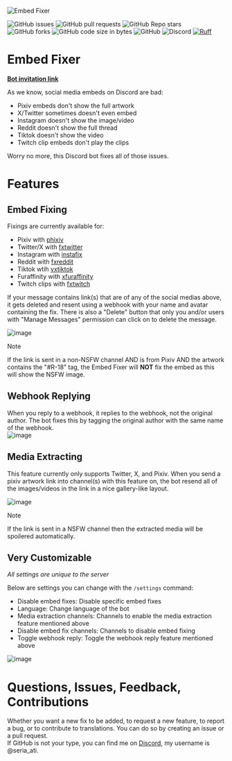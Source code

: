 ![Embed Fixer](https://i.imgur.com/919Gum1.png)  

![GitHub issues](https://img.shields.io/github/issues/seriaati/embed-fixer)
![GitHub pull requests](https://img.shields.io/github/issues-pr/seriaati/embed-fixer)
![GitHub Repo stars](https://img.shields.io/github/stars/seriaati/embed-fixer)
![GitHub forks](https://img.shields.io/github/forks/seriaati/embed-fixer)
![GitHub code size in bytes](https://img.shields.io/github/languages/code-size/seriaati/embed-fixer)
![GitHub](https://img.shields.io/github/license/seriaati/embed-fixer)
![Discord](https://img.shields.io/discord/1000727526194298910?label=Support%20Server&color=5865F2)
[![Ruff](https://img.shields.io/endpoint?url=https://raw.githubusercontent.com/astral-sh/ruff/main/assets/badge/v2.json)](https://github.com/astral-sh/ruff)

# Embed Fixer

[**Bot invitation link**](https://discord.com/oauth2/authorize?client_id=770144963735453696)

As we know, social media embeds on Discord are bad:  

- Pixiv embeds don't show the full artwork
- X/Twitter sometimes doesn't even embed
- Instagram doesn't show the image/video
- Reddit doesn't show the full thread
- Tiktok doesn't show the video
- Twitch clip embeds don't play the clips
  
Worry no more, this Discord bot fixes all of those issues.

# Features

## Embed Fixing

Fixings are currently available for:  

- Pixiv with [phixiv](https://github.com/HazelTheWitch/phixiv)
- Twitter/X with [fxtwitter](https://github.com/FixTweet/FxTwitter)
- Instagram with [instafix](https://github.com/Wikidepia/InstaFix)
- Reddit with [fxreddit](https://github.com/MinnDevelopment/fxreddit)
- Tiktok wtih [vxtiktok](https://github.com/dylanpdx/vxtiktok)
- Furaffinity with [xfuraffinity](https://github.com/FirraWoof/xfuraffinity)
- Twitch clips with [fxtwitch](https://github.com/seriaati/fxtwitch)

If your message contains link(s) that are of any of the social medias above, it gets deleted and resent using a webhook with your name and avatar containing the fix. There is also a "Delete" button that only you and/or users with "Manage Messages" permission can click on to delete the message.  

![image](https://github.com/seriaati/embed-fixer/assets/61446626/caf322dc-ffcf-4f9c-a041-75a0da55b957)  

> [!NOTE]
> If the link is sent in a non-NSFW channel AND is from Pixiv AND the artwork contains the "#R-18" tag, the Embed Fixer will **NOT** fix the embed as this will show the NSFW image.

## Webhook Replying

When you reply to a webhook, it replies to the webhook, not the original author. The bot fixes this by tagging the original author with the same name of the webhook.  
![image](https://github.com/seriaati/embed-fixer/assets/61446626/e7db4d9d-817d-4fba-95bb-a058c094a95d)

## Media Extracting

This feature currently only supports Twitter, X, and Pixiv. When you send a pixiv artwork link into channel(s) with this feature on, the bot resend all of the images/videos in the link in a nice gallery-like layout.  

![image](https://github.com/seriaati/embed-fixer/assets/61446626/443fce84-f51f-451f-99b0-63f0164d98a0)  

> [!NOTE]
> If the link is sent in a NSFW channel then the extracted media will be spoilered automatically.

## Very Customizable

*All settings are unique to the server*  
  
Below are settings you can change with the `/settings` command:  

- Disable embed fixes: Disable specific embed fixes
- Language: Change language of the bot
- Media extraction channels: Channels to enable the media extraction feature mentioned above
- Disable embed fix channels: Channels to disable embed fixing
- Toggle webhook reply: Toggle the webhook reply feature mentioned above  
  
![image](https://github.com/seriaati/embed-fixer/assets/61446626/b0bf6f0a-c3e6-42ca-b726-7fe989f29898)

# Questions, Issues, Feedback, Contributions

Whether you want a new fix to be added, to request a new feature, to report a bug, or to contribute to translations. You can do so by creating an issue or a pull request.  
If GitHub is not your type, you can find me on [Discord](https://discord.com/invite/b22kMKuwbS), my username is @seria_ati.
